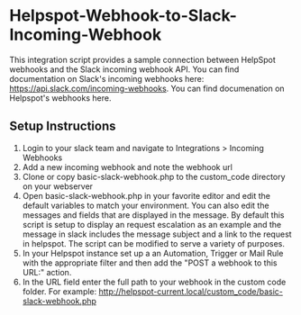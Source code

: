 # Helpspot-Webhook-to-Slack-Incoming-Webhook
This integration script provides a sample connection between HelpSpot webhooks and the Slack incoming webhook API. You can find documentation on Slack's incoming webhooks here: https://api.slack.com/incoming-webhooks. You can find documenation on Helpspot's webhooks here.

## Setup Instructions
1. Login to your slack team and navigate to Integrations > Incoming Webhooks
2. Add a new incoming webhook and note the webhook url
3. Clone or copy basic-slack-webhook.php to the custom_code directory on your webserver 
4. Open basic-slack-webhook.php in your favorite editor and edit the default variables to match your environment. You can also edit the messages and fields that are displayed in the message. By default this script is setup to display an request escalation as an example and the message in slack includes the message subject and a link to the request in helpspot. The script can be modified to serve a variety of purposes.
5. In your Helpspot instance set up a an Automation, Trigger or Mail Rule with the appropriate filter and then add the "POST a webhook to this URL:" action. 
6. In the URL field enter the full path to your webhook in the custom code folder. For example: http://helpspot-current.local/custom_code/basic-slack-webhook.php
